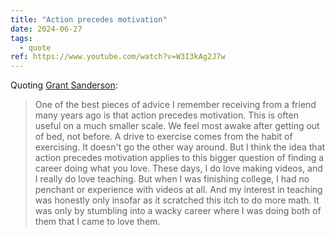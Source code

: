 ```yaml
---
title: "Action precedes motivation"
date: 2024-06-27
tags:
  - quote
ref: https://www.youtube.com/watch?v=W3I3kAg2J7w
---
```

Quoting [Grant Sanderson](https://www.youtube.com/watch?v=W3I3kAg2J7w):

> One of the best pieces of advice I remember receiving from a friend many years ago is that action precedes motivation. This is often useful on a much smaller scale. We feel most awake after getting out of bed, not before. A drive to exercise comes from the habit of exercising. It doesn't go the other way around. But I think the idea that action precedes motivation applies to this bigger question of finding a career doing what you love. These days, I do love making videos, and I really do love teaching. But when I was finishing college, I had no penchant or experience with videos at all. And my interest in teaching was honestly only insofar as it scratched this itch to do more math. It was only by stumbling into a wacky career where I was doing both of them that I came to love them.